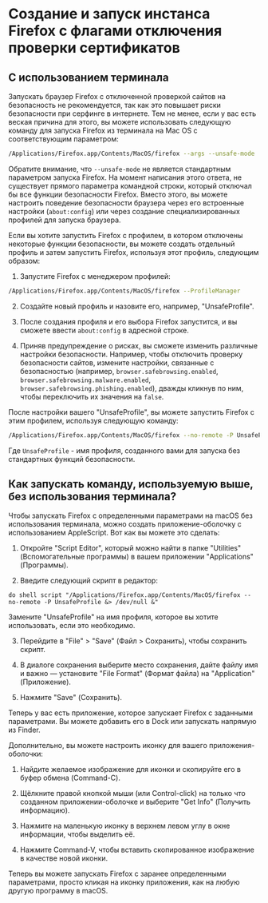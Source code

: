 # Создание и запуск инстанса Firefox с флагами отключения проверки сертификатов

## С использованием терминала

Запускать браузер Firefox с отключенной проверкой сайтов на безопасность не рекомендуется, так как это повышает риски безопасности при серфинге в интернете. Тем не менее, если у вас есть веская причина для этого, вы можете использовать следующую команду для запуска Firefox из терминала на Mac OS с соответствующим параметром:

```bash
/Applications/Firefox.app/Contents/MacOS/firefox --args --unsafe-mode
```

Обратите внимание, что `--unsafe-mode` не является стандартным параметром запуска Firefox. На момент написания этого ответа, не существует прямого параметра командной строки, который отключал бы все функции безопасности Firefox. Вместо этого, вы можете настроить поведение безопасности браузера через его встроенные настройки (`about:config`) или через создание специализированных профилей для запуска браузера.

Если вы хотите запустить Firefox с профилем, в котором отключены некоторые функции безопасности, вы можете создать отдельный профиль и затем запустить Firefox, используя этот профиль, следующим образом:

1. Запустите Firefox с менеджером профилей:

```bash
/Applications/Firefox.app/Contents/MacOS/firefox --ProfileManager
```

2. Создайте новый профиль и назовите его, например, "UnsafeProfile".

3. После создания профиля и его выбора Firefox запустится, и вы сможете ввести `about:config` в адресной строке.

4. Приняв предупреждение о рисках, вы сможете изменить различные настройки безопасности. Например, чтобы отключить проверку безопасности сайтов, измените настройки, связанные с безопасностью (например, `browser.safebrowsing.enabled`, `browser.safebrowsing.malware.enabled`, `browser.safebrowsing.phishing.enabled`), дважды кликнув по ним, чтобы переключить их значения на `false`.

После настройки вашего "UnsafeProfile", вы можете запустить Firefox с этим профилем, используя следующую команду:

```bash
/Applications/Firefox.app/Contents/MacOS/firefox --no-remote -P UnsafeProfile
```

Где `UnsafeProfile` - имя профиля, созданного вами для запуска без стандартных функций безопасности.

## Как запускать команду, используемую выше, без использования терминала?

Чтобы запускать Firefox с определенными параметрами на macOS без использования терминала, можно создать приложение-оболочку с использованием AppleScript. Вот как вы можете это сделать:

1. Откройте "Script Editor", который можно найти в папке "Utilities" (Вспомогательные программы) в вашем приложении "Applications" (Программы).

2. Введите следующий скрипт в редактор:

```applescript
do shell script "/Applications/Firefox.app/Contents/MacOS/firefox --no-remote -P UnsafeProfile &> /dev/null &"
```

Замените "UnsafeProfile" на имя профиля, которое вы хотите использовать, если это необходимо.

3. Перейдите в "File" > "Save" (Файл > Сохранить), чтобы сохранить скрипт.

4. В диалоге сохранения выберите место сохранения, дайте файлу имя и важно — установите "File Format" (Формат файла) на "Application" (Приложение).

5. Нажмите "Save" (Сохранить).

Теперь у вас есть приложение, которое запускает Firefox с заданными параметрами. Вы можете добавить его в Dock или запускать напрямую из Finder.

Дополнительно, вы можете настроить иконку для вашего приложения-оболочки:

1. Найдите желаемое изображение для иконки и скопируйте его в буфер обмена (Command-C).

2. Щёлкните правой кнопкой мыши (или Control-click) на только что созданном приложении-оболочке и выберите "Get Info" (Получить информацию).

3. Нажмите на маленькую иконку в верхнем левом углу в окне информации, чтобы выделить её.

4. Нажмите Command-V, чтобы вставить скопированное изображение в качестве новой иконки.

Теперь вы можете запускать Firefox с заранее определенными параметрами, просто кликая на иконку приложения, как на любую другую программу в macOS.
